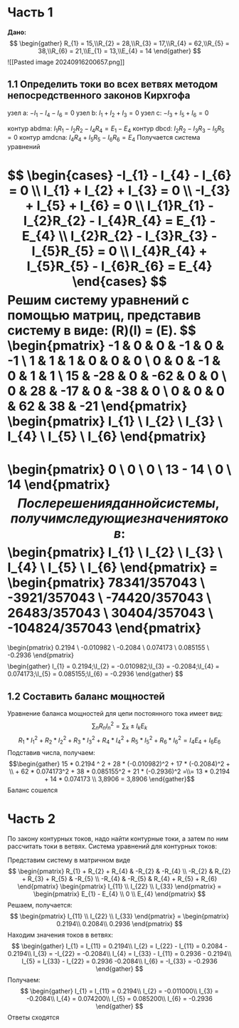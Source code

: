 # Часть 1
**Дано:**
$$
\begin{gather}
R_{1} = 15,\\R_{2} = 28,\\R_{3} = 17,\\R_{4} = 62,\\R_{5} = 38,\\R_{6} = 21,\\E_{1} = 13,\\E_{4} = 14
\end{gather}
$$
![[Pasted image 20240916200657.png]]
## 1.1 Определить токи во всех ветвях методом непосредственного законов Кирхгофа

узел a: $-I_{1} - I_{4} - I_{6} = 0$
узел b: $I_{1} + I_{2} + I_{3} = 0$
узел c: $-I_{3} + I_{5} + I_{6} = 0$

контур abdma: $I_{1}R_{1} - I_{2}R_{2} - I_{4}R_{4} = E_{1} - E_{4}$
контур dbcd: $I_{2}R_{2} - I_{3}R_{3} - I_{5}R_{5} = 0$
контур amdcna: $I_{4}R_{4} + I_{5}R_{5} - I_{6}R_{6} = E_{4}$
Получается система уравнений

$$
\begin{cases}
-I_{1} - I_{4} - I_{6} = 0 \\ I_{1} + I_{2} + I_{3} = 0 \\ -I_{3} + I_{5} + I_{6} = 0 \\ I_{1}R_{1} - I_{2}R_{2} - I_{4}R_{4} = E_{1} - E_{4} \\ I_{2}R_{2} - I_{3}R_{3} - I_{5}R_{5} = 0 \\ I_{4}R_{4} + I_{5}R_{5} - I_{6}R_{6} = E_{4}
\end{cases}
$$
Решим систему уравнений с помощью матриц, представив систему в виде: (R)(I) = (E).
$$
\begin{pmatrix}
-1 & 0 & 0 & -1 & 0 & -1 \\
1 & 1 & 1 & 0 & 0 & 0 \\
0 & 0 & -1 & 0 & 1 & 1 \\
15 & -28 & 0 & -62 & 0 & 0 \\
0 & 28 & -17 & 0 & -38 & 0 \\
0 & 0 & 0 & 62 & 38 & -21
\end{pmatrix}
\begin{pmatrix}
I_{1} \\
I_{2} \\
I_{3} \\
I_{4} \\
I_{5} \\
I_{6}
\end{pmatrix}
 = 
\begin{pmatrix}
0 \\
0 \\
0 \\
13 - 14 \\
0 \\
14
\end{pmatrix}
$$
После решения данной системы, получим следующие значения токов:
$$
\begin{pmatrix}
I_{1} \\
I_{2} \\
I_{3} \\
I_{4} \\
I_{5} \\
I_{6}
\end{pmatrix} = 
\begin{pmatrix}
  78341/357043 \\
  -3921/357043 \\
 -74420/357043 \\
  26483/357043 \\
  30404/357043 \\
-104824/357043
\end{pmatrix}
 = 
 \begin{pmatrix}
0.2194 \\
-0.010982 \\
-0.2084 \\
0.074173 \\
0.085155 \\
-0.2936
\end{pmatrix}
$$
$$
\begin{gather}
I_{1} = 0.2194;\\I_{2} = -0.010982;\\I_{3} = -0.2084;\\I_{4} = 0.074173;\\I_{5} = 0.085155;\\I_{6} = -0.2936
\end{gather}
$$
## 1.2 Составить баланс мощностей

Уравнение баланса мощностей для цепи постоянного тока имеет вид:
$$
\sum_{n}R_{n}I_{n}^2 = \sum_{k}\pm I_{k}E_{k}
$$
$$
R_{1}*I_{1}^2 + R_{2}*I_{2}^2 + R_{3}*I_{3}^2 + R_{4}*I_{4}^2 + R_{5}*I_{5}^2 + R_{6}*I_{6}^2 = I_{4}E_{4} + I_{6}E_{6}
$$
Подставив числа, получаем:
$$\begin{gather}
15 * 0.2194 ^ 2 + 28 * (-0.010982)^2 + 17 * (-0.2084)^2 + \\ + 62 * 0.074173^2 + 38 * 0.085155^2 + 21 * (-0.2936)^2 =\\= 13 * 0.2194 + 14 * 0.074173
\\
3,8906 = 3,8906
\end{gather}$$
Баланс сошелся

# Часть 2
По закону контурных токов, надо найти контурные токи, а затем по ним рассчитать токи в ветвях.
Система уравнений для контурных токов:

Представим систему в матричном виде
$$
\begin{pmatrix}
R_{1} + R_{2} + R_{4} & -R_{2} & -R_{4} \\
-R_{2} & R_{2} + R_{3} + R_{5} & -R_{5} \\
-R_{4} & -R_{5} & R_{4} + R_{5} + R_{6}
\end{pmatrix}
\begin{pmatrix}
I_{11} \\
I_{22} \\
I_{33}
\end{pmatrix} = 
\begin{pmatrix}
E_{1} - E_{4} \\
0 \\
E_{4}
\end{pmatrix}
$$
Решаем, получается:
$$
\begin{pmatrix}
I_{11} \\
I_{22} \\
I_{33}
\end{pmatrix} = 
\begin{pmatrix}
0.2194\\
0.2084\\
0.2936
\end{pmatrix}
$$
Находим значения токов в ветвях:
$$
\begin{gather}
I_{1} = I_{11} = 0.2194\\
I_{2} = I_{22} - I_{11} = 0.2084 - 0.2194\\
I_{3} = -I_{22} = -0.2084\\
I_{4} = I_{33} - I_{11} = 0.2936 - 0.2194\\
I_{5} = I_{33} - I_{22} = 0.2936 -0.2084\\
I_{6} = -I_{33} = -0.2936
\end{gather}
$$
Получаем:
$$
\begin{gather}
I_{1} = I_{11} = 0.2194\\
I_{2} = -0.011000\\
I_{3} = -0.2084\\
I_{4} = 0.074200\\
I_{5} = 0.085200\\
I_{6} = -0.2936
\end{gather}
$$
Ответы сходятся
